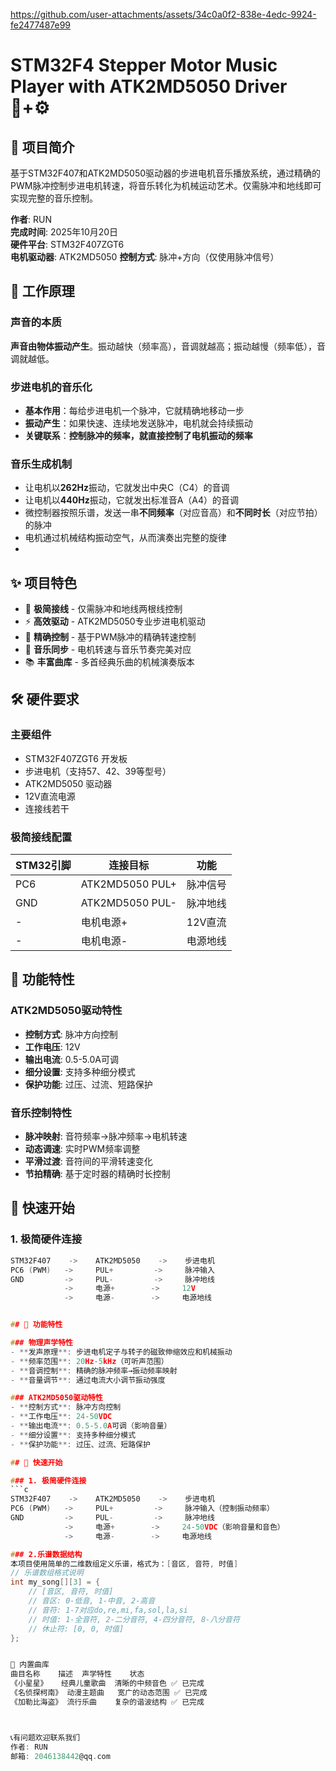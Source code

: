 
https://github.com/user-attachments/assets/34c0a0f2-838e-4edc-9924-fe2477487e99
# STM32F4 Stepper Motor Music Player with ATK2MD5050 Driver 🎵+⚙️

## 📖 项目简介

基于STM32F407和ATK2MD5050驱动器的步进电机音乐播放系统，通过精确的PWM脉冲控制步进电机转速，将音乐转化为机械运动艺术。仅需脉冲和地线即可实现完整的音乐控制。

**作者**: RUN  
**完成时间**: 2025年10月20日  
**硬件平台**: STM32F407ZGT6  
**电机驱动器**: ATK2MD5050 
**控制方式**: 脉冲+方向（仅使用脉冲信号）

## 🎯 工作原理

### 声音的本质
**声音由物体振动产生**。振动越快（频率高），音调就越高；振动越慢（频率低），音调就越低。

### 步进电机的音乐化
- **基本作用**：每给步进电机一个脉冲，它就精确地移动一步
- **振动产生**：如果快速、连续地发送脉冲，电机就会持续振动
- **关键联系**：**控制脉冲的频率，就直接控制了电机振动的频率**

### 音乐生成机制
- 让电机以**262Hz**振动，它就发出中央C（C4）的音调
- 让电机以**440Hz**振动，它就发出标准音A（A4）的音调
- 微控制器按照乐谱，发送一串**不同频率**（对应音高）和**不同时长**（对应节拍）的脉冲
- 电机通过机械结构振动空气，从而演奏出完整的旋律
- 
## ✨ 项目特色

- 🎼 **极简接线** - 仅需脉冲和地线两根线控制
- ⚡ **高效驱动** - ATK2MD5050专业步进电机驱动
- 🎹 **精确控制** - 基于PWM脉冲的精确转速控制
- 🥁 **音乐同步** - 电机转速与音乐节奏完美对应
- 📚 **丰富曲库** - 多首经典乐曲的机械演奏版本

## 🛠️ 硬件要求

### 主要组件
- STM32F407ZGT6 开发板
- 步进电机（支持57、42、39等型号）
- ATK2MD5050 驱动器
- 12V直流电源
- 连接线若干

### 极简接线配置
| STM32引脚 | 连接目标 | 功能 |
|-----------|----------|------|
| PC6 | ATK2MD5050 PUL+ | 脉冲信号 |
| GND | ATK2MD5050 PUL- | 脉冲地线 |
| - | 电机电源+ | 12V直流 |
| - | 电机电源- | 电源地线 |

## 🎵 功能特性

### ATK2MD5050驱动特性
- **控制方式**: 脉冲方向控制
- **工作电压**: 12V
- **输出电流**: 0.5-5.0A可调
- **细分设置**: 支持多种细分模式
- **保护功能**: 过压、过流、短路保护

### 音乐控制特性
- **脉冲映射**: 音符频率→脉冲频率→电机转速
- **动态调速**: 实时PWM频率调整
- **平滑过渡**: 音符间的平滑转速变化
- **节拍精确**: 基于定时器的精确时长控制

## 🚀 快速开始

### 1. 极简硬件连接
```c
STM32F407    ->    ATK2MD5050    ->    步进电机
PC6 (PWM)   ->     PUL+         ->     脉冲输入
GND         ->     PUL-         ->     脉冲地线
            ->     电源+        ->     12V
            ->     电源-        ->     电源地线


## 🎵 功能特性

### 物理声学特性
- **发声原理**: 步进电机定子与转子的磁致伸缩效应和机械振动
- **频率范围**: 20Hz-5kHz（可听声范围）
- **音调控制**: 精确的脉冲频率→振动频率映射
- **音量调节**: 通过电流大小调节振动强度

### ATK2MD5050驱动特性
- **控制方式**: 脉冲方向控制
- **工作电压**: 24-50VDC
- **输出电流**: 0.5-5.0A可调（影响音量）
- **细分设置**: 支持多种细分模式
- **保护功能**: 过压、过流、短路保护

## 🚀 快速开始

### 1. 极简硬件连接
```c
STM32F407    ->    ATK2MD5050    ->    步进电机
PC6 (PWM)   ->     PUL+         ->     脉冲输入（控制振动频率）
GND         ->     PUL-         ->     脉冲地线
            ->     电源+        ->     24-50VDC（影响音量和音色）
            ->     电源-        ->     电源地线

### 2.乐谱数据结构
本项目使用简单的二维数组定义乐谱，格式为：[音区, 音符, 时值]
// 乐谱数组格式说明
int my_song[][3] = {
    // [音区, 音符, 时值]
    // 音区: 0-低音, 1-中音, 2-高音  
    // 音符: 1-7对应do,re,mi,fa,sol,la,si
    // 时值: 1-全音符, 2-二分音符, 4-四分音符, 8-八分音符
    // 休止符: [0, 0, 时值]
};


🎼 内置曲库
曲目名称	描述	声学特性	状态
《小星星》	经典儿童歌曲	清晰的中频音色	✅ 已完成
《名侦探柯南》	动漫主题曲	宽广的动态范围	✅ 已完成
《加勒比海盗》	流行乐曲	复杂的谐波结构	✅ 已完成



📞有问题欢迎联系我们
作者: RUN
邮箱: 2046138442@qq.com
